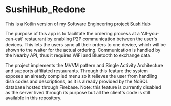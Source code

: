# SushiHub_Redone
 
This is a Kotlin version of my Software Engineering project [SushiHub](https://github.com/owsky/SushiHub)


The purpose of this app is to facilitate the ordering process at a 'All-you-can-eat' restaurant by enabling P2P communication between the user's devices. This lets the users sync all their orders to one device, which will be shown to the waiter for the actual ordering. Communication is handled by the Nearby API, thus it requires WiFi and Bluetooth to exchange data.

The project implements the MVVM pattern and Single Activity Architecture and supports affiliated restaurants. Through this feature the system exposes an already compiled menu so it relieves the user from handling dish codes and descriptions, as it is already provided by the NoSQL database hosted through Firebase. Note: this feature is currently disabled as the server lived through its purpose but all the client's code is still available in this repository.
